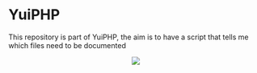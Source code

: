 # YuiPHP

This repository is part of YuiPHP, the aim is to have a script that tells me which files need to be documented

<p align="center"><img src="https://lh3.googleusercontent.com/d/1PxkJ-uj-MPTr78S22g9bXwxXr41hN0lG=w1000"></p>